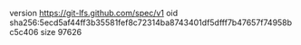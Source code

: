 version https://git-lfs.github.com/spec/v1
oid sha256:5ecd5af44ff3b35581fef8c72314ba8743401df5dfff7b47657f74958bc5c406
size 97626
